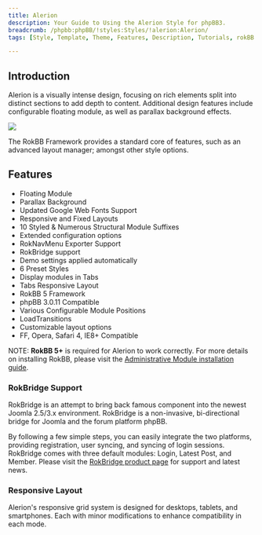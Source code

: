 ```yaml
---
title: Alerion
description: Your Guide to Using the Alerion Style for phpBB3.
breadcrumb: /phpbb:phpBB/!styles:Styles/!alerion:Alerion/
tags: [Style, Template, Theme, Features, Description, Tutorials, rokBB 5]

---
```


Introduction
-----

Alerion is a visually intense design, focusing on rich elements split into distinct sections to add depth to content. Additional design features include configurable floating module, as well as parallax background effects. 

![][style]

The RokBB Framework provides a standard core of features, such as an advanced layout manager; amongst other style options.

Features
-----

* Floating Module
* Parallax Background
* Updated Google Web Fonts Support
* Responsive and Fixed Layouts
* 10 Styled & Numerous Structural Module Suffixes
* Extended configuration options
* RokNavMenu Exporter Support
* RokBridge support
* Demo settings applied automatically
* 6 Preset Styles
* Display modules in Tabs
* Tabs Responsive Layout
* RokBB 5 Framework
* phpBB 3.0.11 Compatible
* Various Configurable Module Positions
* LoadTransitions
* Customizable layout options
* FF, Opera, Safari 4, IE8+ Compatible

NOTE: **RokBB 5+** is required for Alerion to work correctly. For more details on installing RokBB, please visit the [Administrative Module installation guide][adminguide].

### RokBridge Support

RokBridge is an attempt to bring back famous component into the newest Joomla 2.5/3.x environment. RokBridge is a non-invasive, bi-directional bridge for Joomla and the forum platform phpBB. 

By following a few simple steps, you can easily integrate the two platforms, providing registration, user syncing, and syncing of login sessions. RokBridge comes with three default modules: Login, Latest Post, and Member. Please visit the [RokBridge product page][rokbridge] for support and latest news.

### Responsive Layout

Alerion's responsive grid system is designed for desktops, tablets, and smartphones. Each with minor modifications to enhance compatibility in each mode.

[adminguide]: ../../start/styles.md#installing-administrative-modules
[style]: assets/alerion.jpeg
[rokbridge]: http://www.rockettheme.com/extensions-joomla/rokbridge